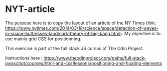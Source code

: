# NYT-article

The purpose here is to copy the layout of an article of the NY Times (link: https://www.nytimes.com/2014/03/18/science/space/detection-of-waves-in-space-buttresses-landmark-theory-of-big-bang.html). My objective is to use mainly grid CSS for positionning.

This exercise is part of the full stack JS cursus of The Odin Project.

Instructions here : https://www.theodinproject.com/paths/full-stack-javascript/courses/html-and-css/lessons/positioning-and-floating-elements
